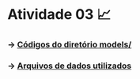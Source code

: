 # Atividade 03 📈

### -> [Códigos do diretório models/](shop/models)
### -> [Arquivos de dados utilizados](data)
